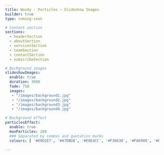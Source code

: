 ```yaml
---
title: Woody - Particles – Slideshow Images
builder: true
type: coming-soon

# Content section
sections:
  - headerSection
  - aboutSection
  - servicesSection
  - teamSection
  - contactSection
  - subscribeSection

# Background images
slideshowImages:
  enable: true
  duration: 3000
  fade: 750
  images:
   - "/images/background1.jpg"
   - "/images/background2.jpg"
   - "/images/background3.jpg"
   - "/images/background4.jpg"

# Background effect
particlesEffect: 
  enable: true
  maxParticles: 280
  ### Separated by commas and quotation marks
  colours: [ '#69D2E7', '#A7DBD8', '#E0E4CC', '#F38630', '#FA6900', '#FF4E50', '#F9D423' ]

---
```

